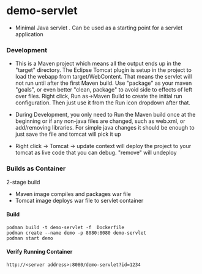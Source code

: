 # demo-servlet

- Minimal Java servlet . Can be used as a starting point for a servlet application


### Development 
- This is a Maven project which means all the output ends up in the "target" directory.  The Eclipse Tomcat plugin is setup in the project to load the webapp from target/WebContent.  That means the servlet will not run until after the first Maven build.  Use "package" as your maven "goals",  or even better "clean, package" to avoid side  to effects of left over files.  Right click, Run as->Maven Build to create the initial run configuration. Then just use it from the Run icon dropdown after that.


- During Development, you only need to Run the Maven build once at the beginning or if any non-java files are changed, such as web.xml, or add/removing libraries.  For simple java changes it should be enough to just save the file and tomcat will pick it up


- Right click -> Tomcat -> update context will deploy the project to your tomcat as live code that you can debug. "remove" will undeploy

### Builds as Container

2-stage build
- Maven image compiles and packages war file
- Tomcat image deploys war file to servlet container

#### Build
```
podman build -t demo-servlet -f  Dockerfile
podman create --name demo -p 8080:8080 demo-servlet 
podman start demo
```

#### Verify Running Container
`http://<server address>:8080/demo-servlet?id=1234`